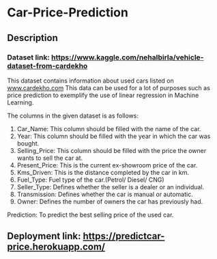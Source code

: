 # Car-Price-Prediction

## Description

### Dataset link: https://www.kaggle.com/nehalbirla/vehicle-dataset-from-cardekho

This dataset contains information about used cars listed on www.cardekho.com
This data can be used for a lot of purposes such as price prediction to exemplify the use of linear regression in Machine Learning.

The columns in the given dataset is as follows:
   1. Car_Name: This column should be filled with the name of the car.
   2. Year: This column should be filled with the year in which the car was bought.
   3. Selling_Price: This column should be filled with the price the owner wants to sell the car at.
   4. Present_Price: This is the current ex-showroom price of the car.
   5. Kms_Driven: This is the distance completed by the car in km.
   6. Fuel_Type: Fuel type of the car.(Petrol/ Diesel/ CNG)
   7. Seller_Type: Defines whether the seller is a dealer or an individual.
   8. Transmission: Defines whether the car is manual or automatic.
   9. Owner: Defines the number of owners the car has previously had.

Prediction: To predict the best selling price of the used car.

## Deployment link: https://predictcar-price.herokuapp.com/
